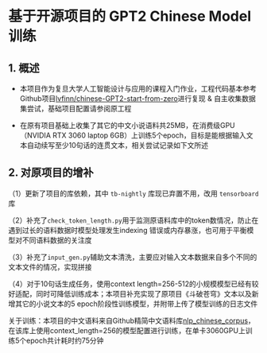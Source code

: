 # 基于开源项目的 GPT2 Chinese Model 训练

## 1. 概述

- 本项目作为复旦大学人工智能设计与应用的课程入门作业，工程代码基本参考Github项目[lvfinn/chinese-GPT2-start-from-zero](https://github.com/lvfinn/chinese-GPT2-start-from-zero)进行复现 & 自主收集数据集尝试，基础项目配置请参阅原工程

- 在原有项目基础上收集了其它的中文小说语料共25MB，在消费级GPU（NVIDIA RTX 3060 laptop 6GB）上训练5个epoch，目标是能根据输入文本自动续写至少10句话的连贯文本，相关尝试记录如下文所述

## 2. 对原项目的增补

（1）更新了项目的库依赖，其中 `tb-nightly` 库现已弃置不用，改用 `tensorboard`库

（2）补充了`check_token_length.py`用于监测原语料库中的token数情况，防止在遇到过长的语料数据时模型处理发生indexing 错误或内存暴涨，也可用于平衡模型对不同语料数据的关注度

（3）补充了`input_gen.py`辅助文本清洗，主要应对输入文本数据来自多个不同的文本文件的情况，实现拼接

（4）对于10句话生成任务，使用context length=256-512的小规模模型已经有较好适配，同时可降低训练成本；本项目补充实现了原项目《斗破苍穹》文本以及新增其它的小说文本的5 epoch阶段性训练模型，并附带上传了模型训练的日志文件

关于训练：本项目的中文语料来自Github精简中文语料库[nlp_chinese_corpus](https://github.com/brightmart/nlp_chinese_corpus)，在该库上使用context_length=256的模型配置进行训练，在单卡3060GPU上训练5个epoch共计耗时约75分钟

